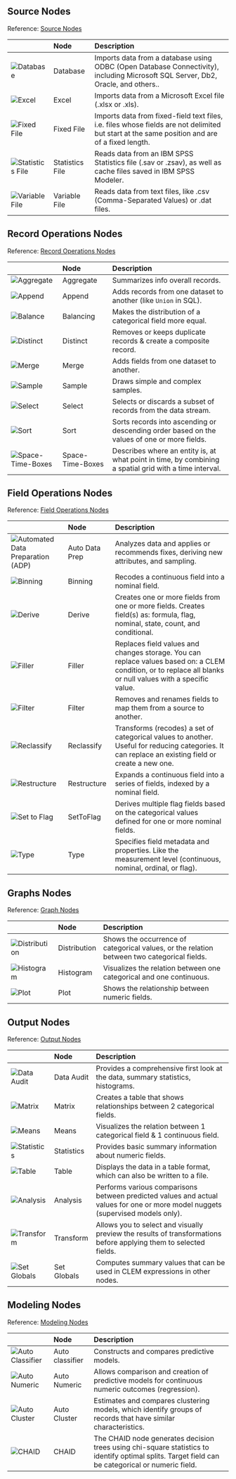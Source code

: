 ## Source Nodes
Reference: [Source Nodes](https://www.ibm.com/docs/en/spss-modeler/18.4.0?topic=nodes-overview)

|    | Node | Description |
| --- | :--- | :---------- |
| ![Database](https://www.ibm.com/docs/en/SS3RA7_18.3.0/modeler_mainhelp_client_ddita/clementine/images/databasenodeicon.jpg)  | Database | Imports data from a database using ODBC (Open Database Connectivity), including Microsoft SQL Server, Db2, Oracle, and others.. |
| ![Excel](https://www.ibm.com/docs/en/SS3RA7_18.3.0/modeler_mainhelp_client_ddita/clementine/images/excelimportnodeicon.jpg) | Excel | Imports data from a Microsoft Excel file (.xlsx or .xls). |
| ![Fixed File](https://www.ibm.com/docs/en/SS3RA7_18.4.0/modeler_mainhelp_client_ddita/clementine/images/fixedfilenodeicon.jpg) | Fixed File | Imports data from fixed-field text files, i.e. files whose fields are not delimited but start at the same position and are of a fixed length. |
| ![Statistics File](https://www.ibm.com/docs/en/SS3RA7_18.3.0/modeler_mainhelp_client_ddita/clementine/images/spssfilenodeicon.jpg) | Statistics File | Reads data from an IBM SPSS Statistics file (.sav or .zsav), as well as cache files saved in IBM SPSS Modeler. |
| ![Variable File](https://www.ibm.com/docs/en/SS3RA7_18.4.0/modeler_mainhelp_client_ddita/clementine/images/varfile_node_icon.jpg) | Variable File | Reads data from text files, like .csv (Comma-Separated Values) or .dat files. |


## Record Operations Nodes
Reference: [Record Operations Nodes](https://www.ibm.com/docs/en/spss-modeler/18.4.0?topic=nodes-overview-record-operations)

|    | Node | Description |
| --- | :--- | :---------- |
| ![Aggregate](https://www.ibm.com/docs/en/SS3RA7_18.3.0/modeler_mainhelp_client_ddita/clementine/images/aggregatenodeicon.jpg) | Aggregate | Summarizes info overall records. |
| ![Append](https://www.ibm.com/docs/en/SS3RA7_18.3.0/modeler_mainhelp_client_ddita/clementine/images/appendnodeicon.jpg) | Append | Adds records from one dataset to another (like `Union` in SQL). |
| ![Balance](https://www.ibm.com/docs/en/SS3RA7_18.4.0/modeler_mainhelp_client_ddita/clementine/images/balancenodeicon.jpg) | Balancing | Makes the distribution of a categorical field more equal. |
| ![Distinct](https://www.ibm.com/docs/en/SS3RA7_18.4.0/modeler_mainhelp_client_ddita/clementine/images/distinctnodeicon.jpg) | Distinct | Removes or keeps duplicate records & create a composite record. |
| ![Merge](https://www.ibm.com/docs/en/SS3RA7_18.4.0/modeler_mainhelp_client_ddita/clementine/images/mergenodeicon.jpg) | Merge | Adds fields from one dataset to another. |
| ![Sample](https://www.ibm.com/docs/en/SS3RA7_18.4.0/modeler_mainhelp_client_ddita/clementine/images/samplenodeicon.jpg) | Sample | Draws simple and complex samples. |
| ![Select](https://www.ibm.com/docs/en/SS3RA7_18.4.0/modeler_mainhelp_client_ddita/clementine/images/select_node_icon.jpg) | Select | Selects or discards a subset of records from the data stream. |
| ![Sort](https://www.ibm.com/docs/en/SS3RA7_18.4.0/modeler_mainhelp_client_ddita/clementine/images/sortnodeicon.jpg) | Sort | Sorts records into ascending or descending order based on the values of one or more fields. |
| ![Space-Time-Boxes](https://www.ibm.com/docs/en/SS3RA7_18.4.0/modeler_mainhelp_client_ddita/clementine/images/spacetimenodeicon.jpg) | Space-Time-Boxes | Describes where an entity is, at what point in time, by combining a spatial grid with a time interval. |

## Field Operations Nodes
Reference: [Field Operations Nodes](https://www.ibm.com/docs/en/spss-modeler/18.4.0?topic=nodes-field-operations-overview)

|    | Node | Description |
| --- | :--- | :---------- |
| ![Automated Data Preparation (ADP)](https://www.ibm.com/docs/en/SS3RA7_18.3.0/modeler_mainhelp_client_ddita/clementine/images/adp_node_icon.jpg) | Auto Data Prep | Analyzes data and applies or recommends fixes, deriving new attributes, and sampling. |
| ![Binning](https://www.ibm.com/docs/en/SS3RA7_18.3.0/modeler_mainhelp_client_ddita/clementine/images/binningnodeicon.jpg) | Binning | Recodes a continuous field into a nominal field. |
| ![Derive](https://www.ibm.com/docs/en/SS3RA7_18.4.0/modeler_mainhelp_client_ddita/clementine/images/derive_node_icon.jpg) | Derive | Creates one or more fields from one or more fields. Creates field(s) as: formula, flag, nominal, state, count, and conditional. |
| ![Filler](https://www.ibm.com/docs/en/SS3RA7_18.3.0/modeler_mainhelp_client_ddita/clementine/images/fillernodeicon.jpg) | Filler | Replaces field values and changes storage. You can replace values based on: a CLEM condition, or to replace all blanks or null values with a specific value. |
| ![Filter](https://www.ibm.com/docs/en/SS3RA7_18.3.0/modeler_mainhelp_client_ddita/clementine/images/filternodeicon.jpg) | Filter | Removes and renames fields to map them from a source to another. |
| ![Reclassify](https://www.ibm.com/docs/en/SS3RA7_18.4.0/modeler_mainhelp_client_ddita/clementine/images/reclassifynodeicon.jpg) | Reclassify | Transforms (recodes) a set of categorical values to another. Useful for reducing categories. It can replace an existing field or create a new one. |
| ![Restructure](https://www.ibm.com/docs/en/SS3RA7_18.4.0/modeler_mainhelp_client_ddita/clementine/images/restructurenodeicon.jpg) | Restructure | Expands a continuous field into a series of fields, indexed by a nominal field. |
| ![Set to Flag](https://www.ibm.com/docs/en/SS3RA7_18.3.0/modeler_mainhelp_client_ddita/clementine/images/settoflagnodeicon.jpg) | SetToFlag | Derives multiple flag fields based on the categorical values defined for one or more nominal fields. |
| ![Type](https://www.ibm.com/docs/en/SS3RA7_18.4.0/modeler_mainhelp_client_ddita/clementine/images/typenodeicon.jpg) | Type | Specifies field metadata and properties. Like the measurement level (continuous, nominal, ordinal, or flag). |

## Graphs Nodes
Reference: [Graph Nodes](https://www.ibm.com/docs/en/spss-modeler/18.4.0?topic=nodes-common-graph-features)

|    | Node | Description |
| --- | :--- | :---------- |
| ![Distribution](https://www.ibm.com/docs/en/SS3RA7_18.3.0/modeler_mainhelp_client_ddita/clementine/images/distributionnodeicon.jpg) | Distribution | Shows the occurrence of categorical values, or the relation between two categorical fields. |
| ![Histogram](https://www.ibm.com/docs/en/SS3RA7_18.3.0/modeler_mainhelp_client_ddita/clementine/images/histogramnodeicon.jpg) | Histogram | Visualizes the relation between one categorical and one continuous. |
| ![Plot](https://www.ibm.com/docs/en/SS3RA7_18.3.0/modeler_mainhelp_client_ddita/clementine/images/plotnodeicon.jpg) | Plot | Shows the relationship between numeric fields. |

## Output Nodes
Reference: [Output Nodes](https://www.ibm.com/docs/en/spss-modeler/18.4.0?topic=nodes-overview-output)

|    | Node | Description |
| --- | :--- | :---------- |
| ![Data Audit](https://www.ibm.com/docs/en/SS3RA7_18.4.0/modeler_mainhelp_client_ddita/clementine/images/dataauditnodeicon.jpg) | Data Audit | Provides a comprehensive first look at the data, summary statistics, histograms. |
| ![Matrix](https://www.ibm.com/docs/en/SS3RA7_18.4.0/modeler_mainhelp_client_ddita/clementine/images/matrixnodeicon.jpg) | Matrix |  Creates a table that shows relationships between 2 categorical fields. |
| ![Means](https://www.ibm.com/docs/en/SS3RA7_18.4.0/modeler_mainhelp_client_ddita/clementine/images/meansnodeicon.jpg) | Means | Visualizes the relation between 1 categorical field & 1 continuous field. |
| ![Statistics](https://www.ibm.com/docs/en/SS3RA7_18.4.0/modeler_mainhelp_client_ddita/clementine/images/statisticsnodeicon.jpg) | Statistics | Provides basic summary information about numeric fields. |
| ![Table](https://www.ibm.com/docs/en/SS3RA7_18.4.0/modeler_mainhelp_client_ddita/clementine/images/table_node_icon.jpg) | Table | Displays the data in a table format, which can also be written to a file. |
| ![Analysis](https://www.ibm.com/docs/en/SS3RA7_18.4.0/modeler_mainhelp_client_ddita/clementine/images/analysisnodeicon.jpg) | Analysis | Performs various comparisons between predicted values and actual values for one or more model nuggets (supervised models only). |
| ![Transform](https://www.ibm.com/docs/en/SS3RA7_18.4.0/modeler_mainhelp_client_ddita/clementine/images/transformnodeicon.jpg) | Transform | Allows you to select and visually preview the results of transformations before applying them to selected fields. |
| ![Set Globals](https://www.ibm.com/docs/en/SS3RA7_18.4.0/modeler_mainhelp_client_ddita/clementine/images/setglobalsnodeicon.jpg) | Set Globals | Computes summary values that can be used in CLEM expressions in other nodes. |


## Modeling Nodes
Reference: [Modeling Nodes](https://www.ibm.com/docs/en/spss-modeler/18.4.0?topic=overview-modeling-nodes)

|    | Node | Description |
| --- | :--- | :---------- |
| ![Auto Classifier](https://www.ibm.com/docs/en/SS3RA7_18.3.0/modeler_mainhelp_client_ddita/clementine/images/binaryclassifiernodeicon.jpg) | Auto classifier | Constructs and compares predictive models. |
| ![Auto Numeric](https://www.ibm.com/docs/en/SS3RA7_18.3.0/modeler_mainhelp_client_ddita/clementine/images/rangepredictornodeicon.jpg) | Auto Numeric |Allows comparison and creation of predictive models for continuous numeric outcomes (regression). |
| ![Auto Cluster](https://www.ibm.com/docs/en/SS3RA7_18.3.0/modeler_mainhelp_client_ddita/clementine/images/autoclusternodeicon.jpg) | Auto Cluster | Estimates and compares clustering models, which identify groups of records that have similar characteristics. |
| ![CHAID](https://www.ibm.com/docs/en/SS3RA7_18.3.0/modeler_mainhelp_client_ddita/clementine/images/chaidnodeicon.jpg) | CHAID | The CHAID node generates decision trees using chi-square statistics to identify optimal splits. Target field can be categorical or numeric field. |

